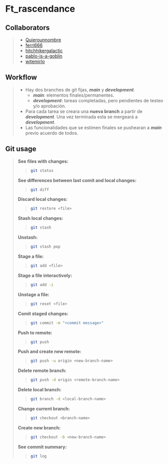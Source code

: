 # Ft_rascendance

## Collaborators

> - [Quierounnombre](https://github.com/Quierounnombre)
> - [ferri666](https://github.com/ferri666)
> - [hitchhikergalactic](https://github.com/hitchhikergalactic)
> - [pablo-is-a-goblin](https://github.com/pablo-is-a-goblin)
> - [witemirlo](https://github.com/witemirlo)

## Workflow

> - Hay dos branches de git fijas, ***main*** y ***development***.
>   - ***main***: elementos finales/permanentes.
>   - ***development***: tareas completadas, pero pendientes de testeo y/o aprobación.
> - Para cada tarea se creara una **nueva branch** a partir de ***development***. Una vez terminada esta se mergeará a ***development***.
> - Las funcionalidades que se estimen finales se pushearan a ***main*** previo acuerdo de todos.

## Git usage

> **See files with changes:**
>>
>> ```sh
>> git status
>> ```
>
> **See differences between last comit and local changes:**
>>
>>```sh
>> git diff
>> ```
>
> **Discard local changes:**
>>
>>```sh
>> git restore <file>
>> ```
>
> **Stash local changes:**
>>
>>```sh
>> git stash
>> ```
>
> **Unstash:**
>>
>>```sh
>> git stash pop
>> ```
>
> **Stage a file:**
>>
>>```sh
>> git add <file>
>> ```
>
> **Stage a file interactively:**
>>
>>```sh
>> git add -i
>> ```
>
> **Unstage a file:**
>>
>>```sh
>> git reset <file>
>> ```
>
> **Comit staged changes:**
>>
>>```sh
>> git commit -m "<commit message>"
>> ```
>
> **Push to remote:**
>>
>>```sh
>> git push
>> ```
>
> **Push and create new remote:**
>>
>>```sh
>> git push -u origin <new-branch-name>
>> ```
>
> **Delete remote branch:**
>>
>> ```sh
>> git push -d origin <remote-branch-name>
>> ```
>
> **Delete local branch:**
>>
>> ```sh
>> git branch -d <local-branch-name>
>> ```
>
> **Change current branch:**
>>
>>```sh
>> git checkout <branch-name>
>> ```
>
> **Create new branch:**
>>
>>```sh
>> git checkout -b <new-branch-name>
>> ```
>
> **See commit summary:**
>>
>>```sh
>> git log
>> ````
